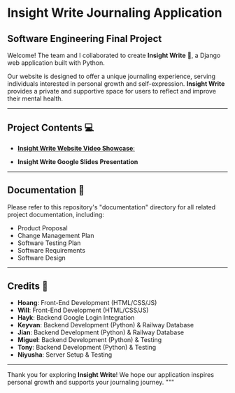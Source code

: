 
# Insight Write Journaling Application

## Software Engineering Final Project

Welcome! The team and I collaborated to create **Insight Write** 📒, a Django web application built with Python.

Our website is designed to offer a unique journaling experience, serving individuals interested in personal growth and self-expression. **Insight Write** provides a private and supportive space for users to reflect and improve their mental health.

---

## Project Contents 💻

- [**Insight Write Website Video Showcase**:](https://drive.google.com/file/d/1c9Ukrlcn4dsno9vPqzJj2R-oRgrBjnLr/view?pli=1)

- **Insight Write Google Slides Presentation**

---

## Documentation 📜

Please refer to this repository's "documentation" directory for all related project documentation, including:

- Product Proposal
- Change Management Plan
- Software Testing Plan
- Software Requirements
- Software Design

---

## Credits 🤝

- **Hoang**: Front-End Development (HTML/CSS/JS)
- **Will**: Front-End Development (HTML/CSS/JS)
- **Hayk**: Backend Google Login Integration
- **Keyvan**: Backend Development (Python) & Railway Database
- **Jian**: Backend Development (Python) & Railway Database
- **Miguel**: Backend Development (Python) & Testing
- **Tony**: Backend Development (Python) & Testing
- **Niyusha**: Server Setup & Testing

---

Thank you for exploring **Insight Write**! We hope our application inspires personal growth and supports your journaling journey.
"""

